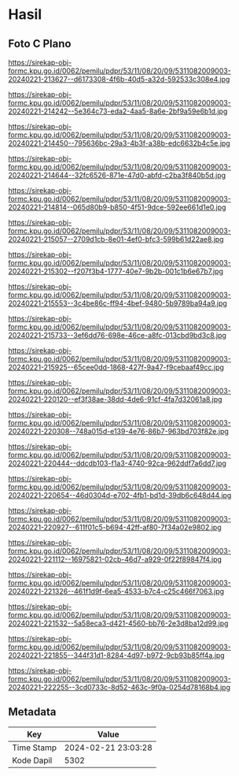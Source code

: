 # Hasil

## Foto C Plano

https://sirekap-obj-formc.kpu.go.id/0062/pemilu/pdpr/53/11/08/20/09/5311082009003-20240221-213627--d6173308-4f6b-40d5-a32d-592533c308e4.jpg

https://sirekap-obj-formc.kpu.go.id/0062/pemilu/pdpr/53/11/08/20/09/5311082009003-20240221-214242--5e364c73-eda2-4aa5-8a6e-2bf9a59e6b1d.jpg

https://sirekap-obj-formc.kpu.go.id/0062/pemilu/pdpr/53/11/08/20/09/5311082009003-20240221-214450--795636bc-29a3-4b3f-a38b-edc6632b4c5e.jpg

https://sirekap-obj-formc.kpu.go.id/0062/pemilu/pdpr/53/11/08/20/09/5311082009003-20240221-214644--32fc6526-871e-47d0-abfd-c2ba3f840b5d.jpg

https://sirekap-obj-formc.kpu.go.id/0062/pemilu/pdpr/53/11/08/20/09/5311082009003-20240221-214814--065d80b9-b850-4f51-9dce-592ee661d1e0.jpg

https://sirekap-obj-formc.kpu.go.id/0062/pemilu/pdpr/53/11/08/20/09/5311082009003-20240221-215057--2709d1cb-8e01-4ef0-bfc3-599b61d22ae8.jpg

https://sirekap-obj-formc.kpu.go.id/0062/pemilu/pdpr/53/11/08/20/09/5311082009003-20240221-215302--f207f3b4-1777-40e7-9b2b-001c1b6e67b7.jpg

https://sirekap-obj-formc.kpu.go.id/0062/pemilu/pdpr/53/11/08/20/09/5311082009003-20240221-215553--3c4be86c-ff94-4bef-9480-5b9789ba94a9.jpg

https://sirekap-obj-formc.kpu.go.id/0062/pemilu/pdpr/53/11/08/20/09/5311082009003-20240221-215733--3ef6dd76-698e-46ce-a8fc-013cbd9bd3c8.jpg

https://sirekap-obj-formc.kpu.go.id/0062/pemilu/pdpr/53/11/08/20/09/5311082009003-20240221-215925--65cee0dd-1868-427f-9a47-f9cebaaf49cc.jpg

https://sirekap-obj-formc.kpu.go.id/0062/pemilu/pdpr/53/11/08/20/09/5311082009003-20240221-220120--ef3f38ae-38dd-4de6-91cf-4fa7d32061a8.jpg

https://sirekap-obj-formc.kpu.go.id/0062/pemilu/pdpr/53/11/08/20/09/5311082009003-20240221-220308--748a015d-e139-4e76-86b7-963bd703f82e.jpg

https://sirekap-obj-formc.kpu.go.id/0062/pemilu/pdpr/53/11/08/20/09/5311082009003-20240221-220444--ddcdb103-f1a3-4740-92ca-962ddf7a6dd7.jpg

https://sirekap-obj-formc.kpu.go.id/0062/pemilu/pdpr/53/11/08/20/09/5311082009003-20240221-220654--46d0304d-e702-4fb1-bd1d-39db6c648d44.jpg

https://sirekap-obj-formc.kpu.go.id/0062/pemilu/pdpr/53/11/08/20/09/5311082009003-20240221-220927--611f01c5-b694-42ff-af80-7f34a02e9802.jpg

https://sirekap-obj-formc.kpu.go.id/0062/pemilu/pdpr/53/11/08/20/09/5311082009003-20240221-221112--16975821-02cb-46d7-a929-0f22f89847f4.jpg

https://sirekap-obj-formc.kpu.go.id/0062/pemilu/pdpr/53/11/08/20/09/5311082009003-20240221-221326--461f1d9f-6ea5-4533-b7c4-c25c466f7063.jpg

https://sirekap-obj-formc.kpu.go.id/0062/pemilu/pdpr/53/11/08/20/09/5311082009003-20240221-221532--5a58eca3-d421-4560-bb76-2e3d8ba12d99.jpg

https://sirekap-obj-formc.kpu.go.id/0062/pemilu/pdpr/53/11/08/20/09/5311082009003-20240221-221855--344f31d1-8284-4d97-b972-9cb93b85ff4a.jpg

https://sirekap-obj-formc.kpu.go.id/0062/pemilu/pdpr/53/11/08/20/09/5311082009003-20240221-222255--3cd0733c-8d52-463c-9f0a-0254d78168b4.jpg


## Metadata

| Key        | Value               |
| ---------- | ------------------- |
| Time Stamp | 2024-02-21 23:03:28 |
| Kode Dapil | 5302                |



